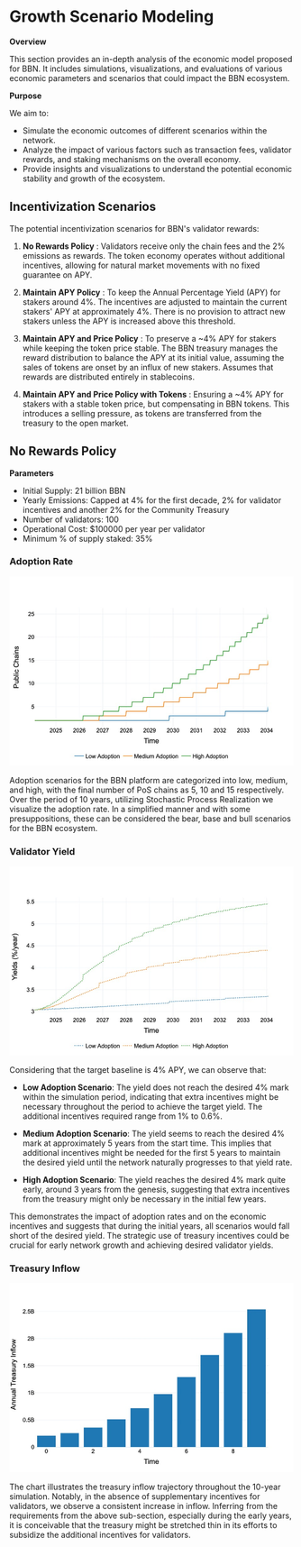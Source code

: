 # Growth Scenario Modeling

**Overview**

This section provides an in-depth analysis of the economic model proposed for BBN. It includes simulations, visualizations, and evaluations of various economic parameters and scenarios that could impact the BBN ecosystem.

**Purpose**

We aim to:

- Simulate the economic outcomes of different scenarios within the network.
- Analyze the impact of various factors such as transaction fees, validator rewards, and staking mechanisms on the overall economy.
- Provide insights and visualizations to understand the potential economic stability and growth of the ecosystem.

## Incentivization Scenarios

The potential incentivization scenarios for BBN's validator rewards:
1. **No Rewards Policy** : Validators receive only the chain fees and the 2% emissions as rewards. The token economy operates without additional
incentives, allowing for natural market movements with no fixed guarantee on APY.

2. **Maintain APY Policy** : To keep the Annual Percentage Yield (APY) for stakers around 4%. The incentives are adjusted to maintain the current stakers' APY at approximately 4%. There is no provision to attract new stakers unless the APY is increased above this threshold.

3. **Maintain APY and Price Policy** : To preserve a ~4% APY for stakers while keeping the token price stable. The BBN treasury manages the reward distribution to balance the APY at its initial value, assuming the sales of tokens are onset by an influx of new stakers. Assumes that rewards are distributed entirely in stablecoins.

4. **Maintain APY and Price Policy with Tokens** : Ensuring a ~4% APY for stakers with a stable token price, but compensating in BBN tokens. This introduces a selling pressure, as tokens are transferred from the treasury to the open market.

## No Rewards Policy

**Parameters**

- Initial Supply: 21 billion BBN
- Yearly Emissions: Capped at 4% for the first decade, 2% for
validator incentives and another 2% for the Community Treasury
- Number of validators: 100
- Operational Cost: $100000 per year per validator
- Minimum % of supply staked: 35%

### Adoption Rate
![Adoption Rate by Chains](../../outputs/jpegs/adoption_rate_public.jpeg)

Adoption scenarios for the BBN platform are categorized into low, medium, and high, with the final number of PoS chains as 5, 10 and 15 respectively. Over the period of 10 years, utilizing Stochastic Process Realization we visualize the adoption rate. In a simplified manner and with some presuppositions, these can be considered the bear, base and bull scenarios for the BBN ecosystem.

### Validator Yield
![Validator Yield in %](../../outputs/jpegs/validator_yields.jpeg)

Considering that the target baseline is 4% APY, we can observe that:

- **Low Adoption Scenario**: The yield does not reach the desired 4% mark within the simulation period, indicating that extra incentives might be necessary throughout the period to achieve the target yield. The additional incentives required range from 1% to 0.6%.
  
- **Medium Adoption Scenario**: The yield seems to reach the desired 4% mark at approximately 5 years from the start time. This implies that additional incentives might be needed for the first 5 years to maintain the desired yield until the network naturally progresses to that yield rate.

- **High Adoption Scenario**: The yield reaches the desired 4% mark quite early, around 3 years from the genesis, suggesting that extra incentives from the treasury might only be necessary in the initial few years.

This demonstrates the impact of adoption rates and on the economic incentives and suggests that during the initial years, all scenarios would fall short of the desired yield. The strategic use of treasury incentives could be crucial for early network growth and achieving desired validator yields.

### Treasury Inflow
![ Treasury Inflow](../../outputs/jpegs/treasury_inflow_barplot.jpeg)

The chart illustrates the treasury inflow trajectory throughout the 10-year simulation. Notably, in the absence of supplementary incentives for validators, we observe a consistent increase in inflow. Inferring from the requirements from the above sub-section, especially during the early years, it is conceivable that the treasury might be stretched thin in its efforts to subsidize the additional incentives for validators.
